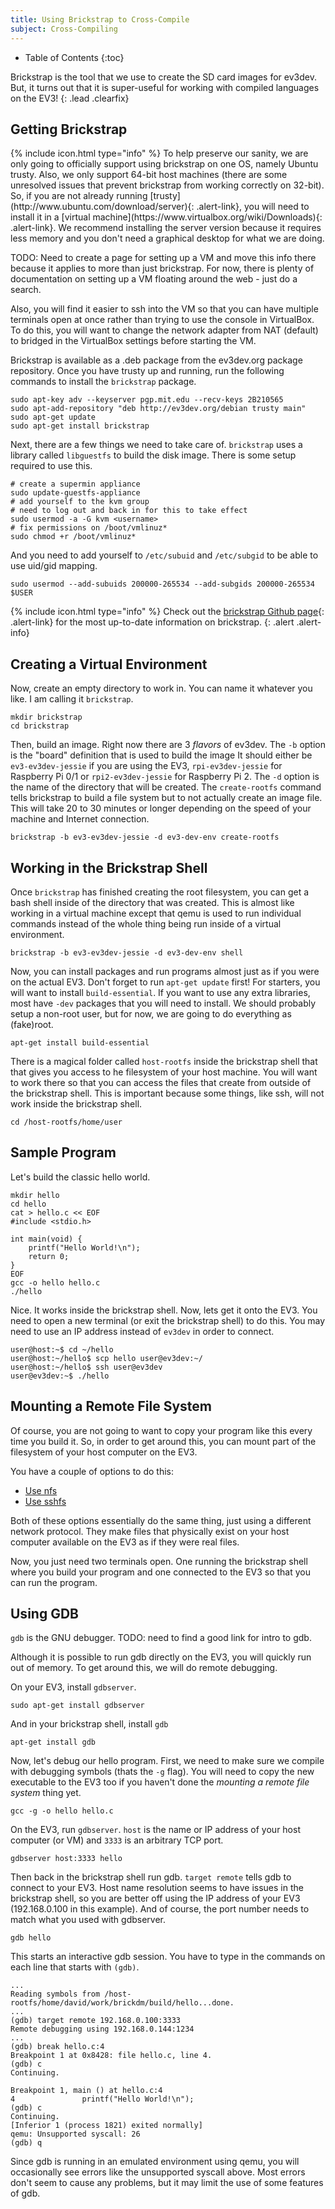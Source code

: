 ```yaml
---
title: Using Brickstrap to Cross-Compile
subject: Cross-Compiling
---
```


* Table of Contents
{:toc}

Brickstrap is the tool that we use to create the SD card images for ev3dev. But,
it turns out that it is super-useful for working with compiled languages on
the EV3!
{: .lead .clearfix}

## Getting Brickstrap

<div class="alert alert-info" markdown="1">
{% include icon.html type="info" %}
To help preserve our sanity, we are only going to officially
support using brickstrap on one OS, namely Ubuntu trusty. Also, we only
support 64-bit host machines (there are some unresolved issues that prevent
brickstrap from working correctly on 32-bit). So, if you are not already
running [trusty](http://www.ubuntu.com/download/server){: .alert-link},
you will need to install it in a
[virtual machine](https://www.virtualbox.org/wiki/Downloads){: .alert-link}.
We recommend installing the server version because it requires less memory
and you don't need a graphical desktop for what we are doing.

TODO: Need to create a page for setting up a VM and move this info there
because it applies to more than just brickstrap. For now, there is plenty
of documentation on setting up a VM floating around the web - just do a search.

Also, you will find it easier to ssh into the VM so that you can have multiple
terminals open at once rather than trying to use the console in VirtualBox.
To do this, you will want to change the network adapter from NAT (default)
to bridged in the VirtualBox settings before starting the VM.
</div>

Brickstrap is available as a .deb package from the ev3dev.org package repository.
Once you have trusty up and running, run the following commands to install the
`brickstrap` package.

    sudo apt-key adv --keyserver pgp.mit.edu --recv-keys 2B210565
    sudo apt-add-repository "deb http://ev3dev.org/debian trusty main"
    sudo apt-get update
    sudo apt-get install brickstrap

Next, there are a few things we need to take care of. `brickstrap` uses a
library called `libguestfs` to build the disk image. There is some setup
required to use this.

    # create a supermin appliance
    sudo update-guestfs-appliance
    # add yourself to the kvm group
    # need to log out and back in for this to take effect
    sudo usermod -a -G kvm <username>
    # fix permissions on /boot/vmlinuz*
    sudo chmod +r /boot/vmlinuz*

And you need to add yourself to `/etc/subuid` and `/etc/subgid` to be able to
use uid/gid mapping.

    sudo usermod --add-subuids 200000-265534 --add-subgids 200000-265534 $USER

{% include icon.html type="info" %}
Check out the [brickstrap Github page]{: .alert-link}
for the most up-to-date information on brickstrap.
{: .alert .alert-info}

[brickstrap Github page]: https://github.com/ev3dev/brickstrap

## Creating a Virtual Environment

Now, create an empty directory to work in. You can name it whatever you like.
I am calling it `brickstrap`.

    mkdir brickstrap
    cd brickstrap

Then, build an image. Right now there are 3 *flavors* of ev3dev.
The `-b` option is the "board" definition that is used to build the image
It should either be `ev3-ev3dev-jessie` if you are using the EV3,
`rpi-ev3dev-jessie` for Raspberry Pi 0/1 or `rpi2-ev3dev-jessie` for Raspberry Pi 2.
The `-d` option is the name of the directory that will be created. The `create-rootfs`
command tells brickstrap to build a file system but to not actually create an
image file. This will take 20 to 30 minutes or longer depending on the speed of
your machine and Internet connection.

    brickstrap -b ev3-ev3dev-jessie -d ev3-dev-env create-rootfs

## Working in the Brickstrap Shell

Once `brickstrap` has finished creating the root filesystem, you can get a bash
shell inside of the directory that was created. This is almost like working in
a virtual machine except that qemu is used to run individual commands instead
of the whole thing being run inside of a virtual environment.

    brickstrap -b ev3-ev3dev-jessie -d ev3-dev-env shell

Now, you can install packages and run programs almost just as if you were on the
actual EV3. Don't forget to run `apt-get update` first! For starters, you will
want to install `build-essential`. If you want to use any extra libraries, most 
have `-dev` packages that you will need to install. We should probably setup a
non-root user, but for now, we are going to do everything as (fake)root.

    apt-get install build-essential

There is a magical folder called `host-rootfs` inside the brickstrap shell that
that gives you access to he filesystem of your host machine. You will want to
work there so that you can access the files that create from outside of the
brickstrap shell. This is important because some things, like ssh, will not
work inside the brickstrap shell.

    cd /host-rootfs/home/user

## Sample Program

Let's build the classic hello world.

    mkdir hello
    cd hello
    cat > hello.c << EOF
    #include <stdio.h>
    
    int main(void) {
        printf("Hello World!\n");
        return 0;
    }
    EOF
    gcc -o hello hello.c
    ./hello

Nice. It works inside the brickstrap shell. Now, lets get it onto the EV3. You need to open a new terminal (or exit the brickstrap shell) to do this. You may need to use an IP address instead of `ev3dev` in order to connect.

    user@host:~$ cd ~/hello
    user@host:~/hello$ scp hello user@ev3dev:~/
    user@host:~/hello$ ssh user@ev3dev
    user@ev3dev:~$ ./hello

## Mounting a Remote File System

Of course, you are not going to want to copy your program like this every time
you build it. So, in order to get around this, you can mount part of the
filesystem of your host computer on the EV3.

You have a couple of options to do this:

* [Use nfs](https://github.com/mindboards/ev3dev/wiki/Set-Up-An-nfs-FileShare)
* [Use sshfs]()

Both of these options essentially do the same thing, just using a different
network protocol. They make files that physically exist on your host computer
available on the EV3 as if they were real files.

Now, you just need two terminals open. One running the brickstrap shell where
you build your program and one connected to the EV3 so that you can run the
program.

## Using GDB

`gdb` is the GNU debugger. TODO: need to find a good link for intro to gdb.

Although it is possible to run gdb directly on the EV3, you will quickly run
out of memory. To get around this, we will do remote debugging.

On your EV3, install `gdbserver`.

    sudo apt-get install gdbserver

And in your brickstrap shell, install `gdb`

    apt-get install gdb

Now, let's debug our hello program. First, we need to make sure we compile with
debugging symbols (thats the `-g` flag). You will need to copy the new
executable to the EV3 too if you haven't done the *mounting a remote file system*
thing yet.

    gcc -g -o hello hello.c

On the EV3, run `gdbserver`. `host` is the name or IP address of your host
computer (or VM) and `3333` is an arbitrary TCP port.

    gdbserver host:3333 hello

Then back in the brickstrap shell run gdb. `target remote` tells gdb to connect
to your EV3. Host name resolution seems to have issues in the brickstrap shell,
so you are better off using the IP address of your EV3 (192.168.0.100 in this
example). And of course, the port number needs to match what you used with
gdbserver.

    gdb hello

This starts an interactive gdb session. You have to type in the commands
on each line that starts with `(gdb)`.

    ...
    Reading symbols from /host-rootfs/home/david/work/brickdm/build/hello...done.
    ...
    (gdb) target remote 192.168.0.100:3333
    Remote debugging using 192.168.0.144:1234
    ...
    (gdb) break hello.c:4
    Breakpoint 1 at 0x8428: file hello.c, line 4.
    (gdb) c
    Continuing.
    
    Breakpoint 1, main () at hello.c:4
    4               printf("Hello World!\n");
    (gdb) c
    Continuing.
    [Inferior 1 (process 1821) exited normally]
    qemu: Unsupported syscall: 26
    (gdb) q

Since gdb is running in an emulated environment using qemu, you will
occasionally see errors like the unsupported syscall above. Most errors don't
seem to cause any problems, but it may limit the use of some features of gdb.
